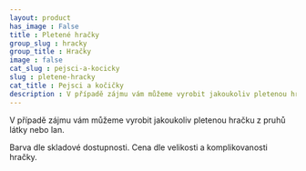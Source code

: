 ```yaml
---
layout: product
has_image : False
title : Pletené hračky
group_slug : hracky
group_title : Hračky
image : false
cat_slug : pejsci-a-kocicky
slug : pletene-hracky
cat_title : Pejsci a kočičky
description : V případě zájmu vám můžeme vyrobit jakoukoliv pletenou hračku z pruhů látky nebo lan.
---
```


V případě zájmu vám můžeme vyrobit jakoukoliv pletenou hračku z pruhů látky nebo lan.

Barva dle skladové dostupnosti. Cena dle velikosti a komplikovanosti hračky.

